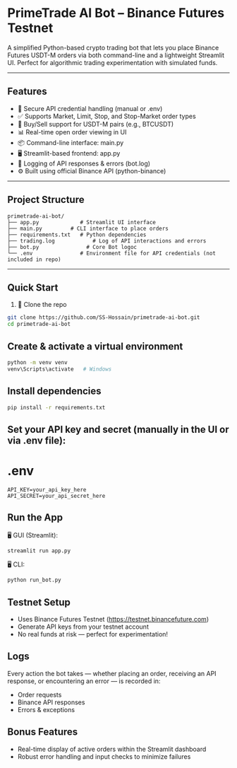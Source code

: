 # PrimeTrade AI Bot – Binance Futures Testnet

A simplified Python-based crypto trading bot that lets you place Binance Futures USDT-M orders via both command-line and a lightweight Streamlit UI.  Perfect for algorithmic trading experimentation with simulated funds.

---

## Features

- 🔐 Secure API credential handling (manual or .env)
- ✅ Supports Market, Limit, Stop, and Stop-Market order types
- 🔄 Buy/Sell support for USDT-M pairs (e.g., BTCUSDT)
- 📊 Real-time open order viewing in UI
- 📦 Command-line interface: main.py
- 🖥️ Streamlit-based frontend: app.py
- 📜 Logging of API responses & errors (bot.log)
- ⚙️ Built using official Binance API (python-binance)

---

## Project Structure
```
primetrade-ai-bot/
├── app.py             # Streamlit UI interface
├── main.py         # CLI interface to place orders
├── requirements.txt   # Python dependencies
├── trading.log            # Log of API interactions and errors
├── bot.py               # Core Bot logoc
└── .env               # Environment file for API credentials (not included in repo)

```


---

## Quick Start

1. 🔁 Clone the repo
```bash
git clone https://github.com/SS-Hossain/primetrade-ai-bot.git
cd primetrade-ai-bot
```

## Create & activate a virtual environment
```bash
python -m venv venv
venv\Scripts\activate   # Windows
```
## Install dependencies
```bash
pip install -r requirements.txt
```

## Set your API key and secret (manually in the UI or via .env file):
# .env
```
API_KEY=your_api_key_here
API_SECRET=your_api_secret_here
```
## Run the App
🖥️ GUI (Streamlit):
```bash
streamlit run app.py
```

🖥️ CLI:
```bash
python run_bot.py
```

## Testnet Setup
- Uses Binance Futures Testnet (https://testnet.binancefuture.com)
- Generate API keys from your testnet account
- No real funds at risk — perfect for experimentation!


## Logs
Every action the bot takes — whether placing an order, receiving an API response, or encountering an error — is recorded in:

- Order requests
- Binance API responses
- Errors & exceptions

##  Bonus Features
-  Real-time display of active orders within the Streamlit dashboard
-  Robust error handling and input checks to minimize failures
